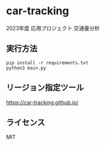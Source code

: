 # car-tracking

2023年度 応用プロジェクト 交通量分析

## 実行方法
```
pip install -r requirements.txt
python3 main.py
```

## リージョン指定ツール
https://car-tracking.github.io/

## ライセンス
MIT